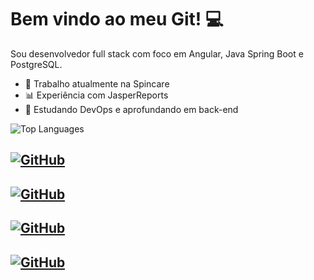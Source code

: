 # Bem vindo ao meu Git! :computer:

Sou desenvolvedor full stack com foco em Angular, Java Spring Boot e PostgreSQL.

- 💼 Trabalho atualmente na Spincare
- 📊 Experiência com JasperReports
- 🔧 Estudando DevOps e aprofundando em back-end

![Top Languages](https://github-readme-stats.vercel.app/api/top-langs/?username=Rafael-Alex-Hammes&layout=compact)

## [![GitHub](https://img.shields.io/badge/-GitHub-181717?style=flat&logo=github&logoColor=white)](https://github.com/Rafael-Alex-Hammes)
## [![GitHub](https://img.shields.io/badge/-GitHub-181717?style=flat&logo=github&logoColor=white)](https://www.linkedin.com/in/rafael-alex-hammes/)
## [![GitHub](https://img.shields.io/badge/-GitHub-181717?style=flat&logo=github&logoColor=white)](https://github.com/Rafael-Alex-Hammes)
## [![GitHub](https://img.shields.io/badge/-GitHub-181717?style=flat&logo=github&logoColor=white)](https://github.com/Rafael-Alex-Hammes)


